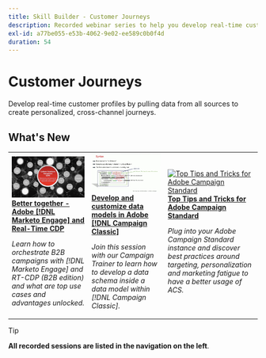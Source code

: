 ```yaml
---
title: Skill Builder - Customer Journeys
description: Recorded webinar series to help you develop real-time customer profiles by pulling data from all sources to create personalized, cross-channel journeys.
exl-id: a77be055-e53b-4062-9e02-ee589c0b0f4d
duration: 54
---
```

# Customer Journeys

Develop real-time customer profiles by pulling data from all sources to create personalized, cross-channel journeys.

## What's New

<table>
<tr>
  <td>
    <a href="https://experienceleague.adobe.com/docs/skill-builder-events/skill-builder/customer-journeys/2022/b2b-campaigns.html">
      <img alt="Better together - Adobe [!DNL Marketo Engage] and Real-Time CDP" src="assets/343824.jpeg" />
    </a>
     <div>
      <a href="https://experienceleague.adobe.com/docs/skill-builder-events/skill-builder/customer-journeys/2022/b2b-campaigns.html">
        <strong>Better together - Adobe [!DNL Marketo Engage] and Real-Time CDP</strong>
      </a>
    </div>
    <p>
    <em>Learn how to orchestrate B2B campaigns with [!DNL Marketo Engage] and RT-CDP (B2B edition) and what are top use cases and advantages unlocked.</em>
    <p>
  </td>
  <td>
    <a href="https://experienceleague.adobe.com/docs/skill-builder-events/skill-builder/customer-journeys/2022/data-models.html">
      <img alt="Develop and customize data models in Adobe [!DNL Campaign Classic]" src="assets/343829.jpeg" />
    </a>
     <div>
      <a href="https://experienceleague.adobe.com/docs/skill-builder-events/skill-builder/customer-journeys/2022/data-models.html">
        <strong>Develop and customize data models in Adobe [!DNL Campaign Classic]</strong>
      </a>
    </div>
    <p>
    <em>Join this session with our Campaign Trainer to learn how to develop a data schema inside a data model within [!DNL Campaign Classic].</em>
    <p>
  </td>  
  <td>
    <a href="https://experienceleague.adobe.com/docs/skill-builder-events/skill-builder/customer-journeys/2022/tips-and-tricks.html">
      <img alt="Top Tips and Tricks for Adobe Campaign Standard" src="https://video.tv.adobe.com/v/343828?format=jpeg" />
    </a>
     <div>
      <a href="https://experienceleague.adobe.com/docs/skill-builder-events/skill-builder/customer-journeys/2022/tips-and-tricks.html">
        <strong>Top Tips and Tricks for Adobe Campaign Standard</strong>
      </a>
    </div>
    <p>
    <em>Plug into your Adobe Campaign Standard instance and discover best practices around targeting, personalization and marketing fatigue to have a better usage of ACS.</em>
    <p>
  </td>
</tr>
</table>

>[!TIP]
>
>**All recorded sessions are listed in the navigation on the left**.
